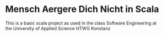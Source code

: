 # Mensch Aergere Dich Nicht in Scala

This is a basic scala project as used in the class Software Engineering at the University of Applied Science HTWG Konstanz
